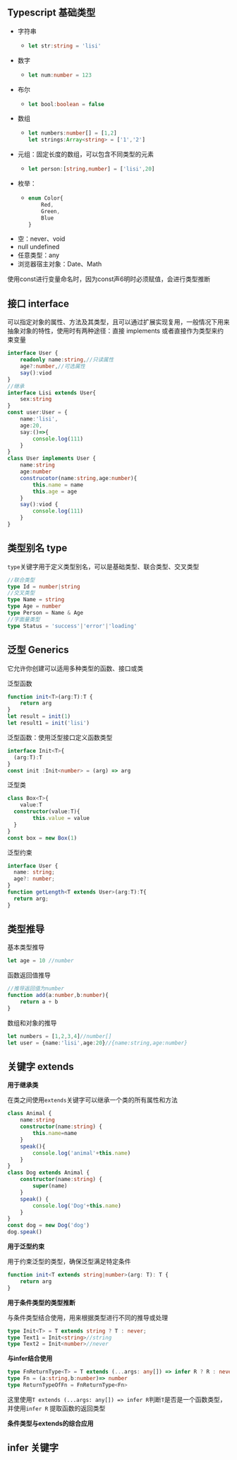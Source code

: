 ## Typescript 基础类型
- 字符串
  - ```ts
    let str:string = 'lisi'
    ```
- 数字
  - ```ts
    let num:number = 123
    ```
- 布尔
  - ```ts
    let bool:boolean = false
    ```
- 数组
  - ```ts
    let numbers:number[] = [1,2]
    let strings:Array<string> = ['1','2']
    ```
- 元组：固定长度的数组，可以包含不同类型的元素
  - ```ts
    let person:[string,number] = ['lisi',20]
    ```
- 枚举：
  - ```ts
    enum Color{
        Red,
        Green,
        Blue     
    }
    ```
- 空：never、void
- null undefined
- 任意类型：any
- 浏览器宿主对象：Date、Math

使用const进行变量命名时，因为const声6明时必须赋值，会进行类型推断

## 接口 interface

可以指定对象的属性、方法及其类型，且可以通过扩展实现复用，一般情况下用来抽象对象的特性，使用时有两种途径：直接 implements 或者直接作为类型来约束变量

```ts
interface User {
    readonly name:string,//只读属性
    age?:number,//可选属性
    say():viod
}
//继承
interface Lisi extends User{
    sex:string
}
const user:User = {
    name:'lisi',
    age:20,
    say:()=>{
        console.log(111)
    }
}
class User implements User {
    name:string
    age:number
    construcotor(name:string,age:number){
        this.name = name
        this.age = age
    }
    say():viod {
        console.log(111)
    }
}
```

## 类型别名 type

`type`关键字用于定义类型别名，可以是基础类型、联合类型、交叉类型
```ts
//联合类型
type Id = number|string
//交叉类型
type Name = string
type Age = number
type Person = Name & Age
//字面量类型
type Status = 'success'|'error'|'loading'
```
## 泛型 Generics

它允许你创建可以适用多种类型的函数、接口或类

泛型函数
```ts
function init<T>(arg:T):T {
    return arg
}
let result = init(1)
let result1 = init('lisi')
```
泛型函数：使用泛型接口定义函数类型
```ts
interface Init<T>{
  (arg:T):T
}
const init :Init<number> = (arg) => arg
```
泛型类
```ts
class Box<T>{
    value:T
  constructor(value:T){
        this.value = value
  }
}
const box = new Box(1)
```
泛型约束
```ts
interface User {
  name: string;
  age?: number;
}
function getLength<T extends User>(arg:T):T{
  return arg;
}
```
## 类型推导

基本类型推导
```ts
let age = 10 //number
```
函数返回值推导
```ts
//推导返回值为number
function add(a:number,b:number){
    return a + b
}
```
数组和对象的推导
```ts
let numbers = [1,2,3,4]//number[]
let user = {name:'lisi',age:20}//{name:string,age:number}
```
## 关键字 extends

**用于继承类**

在类之间使用`extends`关键字可以继承一个类的所有属性和方法
```ts
class Animal {
    name:string
    constructor(name:string) {
        this.name=name
    }
    speak(){
        console.log('animal'+this.name)
    }
}
class Dog extends Animal {
    constructor(name:string) {
        super(name)
    }
    speak() {
        console.log('Dog'+this.name)
    }
}
const dog = new Dog('dog')
dog.speak()
```
**用于泛型约束**

用于约束泛型的类型，确保泛型满足特定条件
```ts
function init<T extends string|number>(arg: T): T {
    return arg
}
```
**用于条件类型的类型推断**

与条件类型结合使用，用来根据类型进行不同的推导或处理
```ts
type Init<T> = T extends string ? T : never;
type Text1 = Init<string>//string
type Text2 = Init<number>//never
```
**与infer结合使用**
```ts
type FnReturnType<T> = T extends (...args: any[]) => infer R ? R : never;
type Fn = (a:string,b:number)=> number
type ReturnTypeOfFn = FnReturnType<Fn>
```
这里使用`T extends (...args: any[]) => infer R`判断`T`是否是一个函数类型，并使用`infer R` 提取函数的返回类型

**条件类型与extends的综合应用**

## infer 关键字